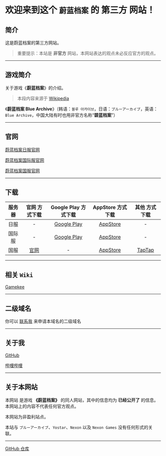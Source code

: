 # 欢迎来到这个 `蔚蓝档案` 的 **第三方** 网站！

## 简介

这是蔚蓝档案的第三方网站。

> 重要提示：本站是 **非官方** 网站，本网站表达的观点未必反应官方的观点。

---

## 游戏简介

关于游戏《**蔚蓝档案**》的介绍。

> 本段内容来源于 [Wikipedia](https://zh.wikipedia.org/wiki/%E8%94%9A%E8%97%8D%E6%AA%94%E6%A1%88)

《**蔚蓝档案 Blue Archive**》（韩语：`블루 아카이브`，日语：`ブルーアーカイブ`，英语：`Blue Archive`，中国大陆有时也用非官方名称“**碧蓝档案**”）

---

## 官网

[蔚蓝档案日服官网](https://bluearchive.jp/)

[蔚蓝档案国际服官网](https://bluearchive.nexon.com/home)

[蔚蓝档案国服官网](https://bluearchive-cn.com/) 

---

## 下载

<!-- ### 日服下载方式

您可以通过 [Google Play](https://play.google.com/store/apps/details?id=com.YostarJP.BlueArchive) 、 [AppStore](https://apps.apple.com/app/id1515877221) 来下载 **日服** Blue Archive

### 国际服下载方式

您可以通过 [Google Play](https://play.google.com/store/apps/details?id=com.nexon.bluearchive) 、 [AppStore](https://apps.apple.com/tw/app/%E8%94%9A%E8%97%8D%E6%AA%94%E6%A1%88/id1571873795) 来下载 **国际服** Blue Archive

### 国服下载方式

您可以通过 [官网](https://bluearchive-cn.com/) 、 [AppStore](https://apps.apple.com/cn/app/%E8%94%9A%E8%93%9D%E6%A1%A3%E6%A1%88/id6447541184) 、 [TapTap](https://www.taptap.cn/app/316964) 来下载 **国服** 蔚蓝档案

--- -->

| 服务器 | 官网 方式下载 | Google Play 方式下载 | AppStore 方式下载 | 其他 方式下载 |
| :----: | :----: | :----: | :----: | :----: |
| 日服 | - | [Google Play](https://play.google.com/store/apps/details?id=com.YostarJP.BlueArchive) | [AppStore](https://apps.apple.com/jp/app/%E3%83%96%E3%83%AB%E3%83%BC%E3%82%A2%E3%83%BC%E3%82%AB%E3%82%A4%E3%83%96/id1515877221) | - |
| 国际服 | - | [Google Play](https://play.google.com/store/apps/details?id=com.nexon.bluearchive) | [AppStore](https://apps.apple.com/app/id1571873795) | - |
| 国服 | [官网](https://bluearchive-cn.com/) | - | [AppStore](https://apps.apple.com/cn/app/%E8%94%9A%E8%93%9D%E6%A1%A3%E6%A1%88/id6447541184) | [TapTap](https://www.taptap.cn/app/316964) |

---

## 相关 `Wiki`

[Gamekee](https://ba.gamekee.com/)

---

## 二级域名

你可以 [联系我](mailto:gytxtx@outlook.com) 来申请本域名的二级域名

---

## 关于我

[GitHub](https://github.com/gytxtx)

[哔哩哔哩](https://space.bilibili.com/514279030/)

---

## 关于本网站

本网站 是游戏 **《蔚蓝档案》** 的同人网站，其中的信息均为 **已经公开了** 的信息。本网站上的内容不代表任何官方观点。

本网站为非盈利站点。

本站与 `ブルーアーカイブ`、`Yostar`、`Nexon` 以及 `Nexon Games` 没有任何形式的关联。

---

[GitHub 仓库](https://github.com/Blue-Archive-Web/Blue-Archive-Web.github.io)
